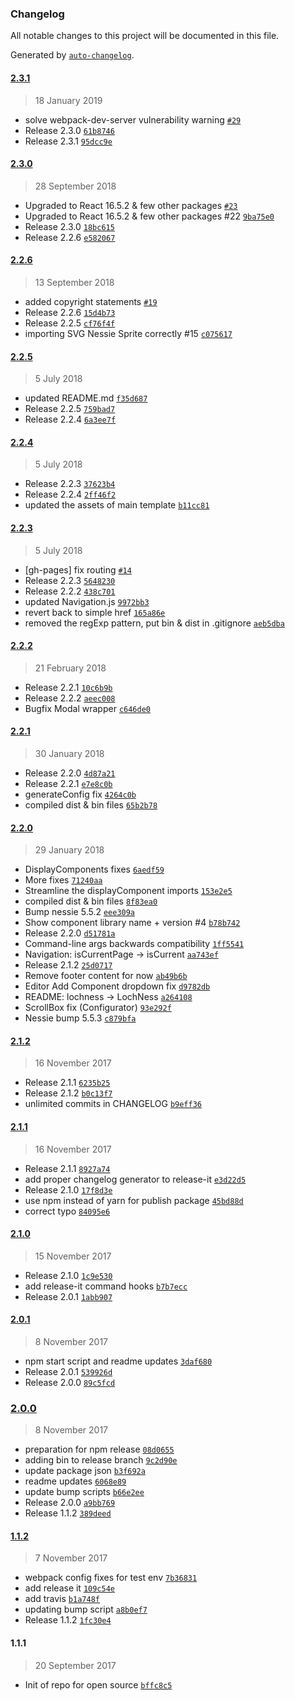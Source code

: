 ### Changelog
All notable changes to this project will be documented in this file.

Generated by [`auto-changelog`](https://github.com/CookPete/auto-changelog).

#### [2.3.1](https://github.com/sociomantic-tsunami/lochness/compare/2.3.0...2.3.1)
> 18 January 2019
- solve webpack-dev-server vulnerability warning [`#29`](https://github.com/sociomantic-tsunami/lochness/pull/29)
- Release 2.3.0 [`61b8746`](https://github.com/sociomantic-tsunami/lochness/commit/61b87467fdf1011b662994da5026ddb1bab75849)
- Release 2.3.1 [`95dcc9e`](https://github.com/sociomantic-tsunami/lochness/commit/95dcc9e9167d93d22e58dcbc5f897fc3ab2573ca)

#### [2.3.0](https://github.com/sociomantic-tsunami/lochness/compare/2.2.6...2.3.0)
> 28 September 2018
- Upgraded to React 16.5.2 &amp; few other packages [`#23`](https://github.com/sociomantic-tsunami/lochness/pull/23)
- Upgraded to React 16.5.2 &amp; few other packages #22 [`9ba75e0`](https://github.com/sociomantic-tsunami/lochness/commit/9ba75e0d47a9a9af4b3d02a21fd389c4ca376035)
- Release 2.3.0 [`18bc615`](https://github.com/sociomantic-tsunami/lochness/commit/18bc615b718cd17ae146eb4994cc1d6ff4a37da8)
- Release 2.2.6 [`e582067`](https://github.com/sociomantic-tsunami/lochness/commit/e5820675e797cde4ac896348fe0bb7e722a18227)

#### [2.2.6](https://github.com/sociomantic-tsunami/lochness/compare/2.2.5...2.2.6)
> 13 September 2018
- added copyright statements [`#19`](https://github.com/sociomantic-tsunami/lochness/pull/19)
- Release 2.2.6 [`15d4b73`](https://github.com/sociomantic-tsunami/lochness/commit/15d4b731a5b846767b9b89437ac6761bd97f4473)
- Release 2.2.5 [`cf76f4f`](https://github.com/sociomantic-tsunami/lochness/commit/cf76f4fab56837ab581954c300a9524fbc9ca157)
- importing SVG Nessie Sprite correctly #15 [`c075617`](https://github.com/sociomantic-tsunami/lochness/commit/c0756179211a6a0d4135ec5c421fd747544352fc)

#### [2.2.5](https://github.com/sociomantic-tsunami/lochness/compare/2.2.4...2.2.5)
> 5 July 2018
- updated README.md [`f35d687`](https://github.com/sociomantic-tsunami/lochness/commit/f35d687c8676b0884bb06398e426406f3c9ceea4)
- Release 2.2.5 [`759bad7`](https://github.com/sociomantic-tsunami/lochness/commit/759bad726391e539920c3787ede1531459d8435e)
- Release 2.2.4 [`6a3ee7f`](https://github.com/sociomantic-tsunami/lochness/commit/6a3ee7fe13055b89d4013a8c31a9ff80aca3ada7)

#### [2.2.4](https://github.com/sociomantic-tsunami/lochness/compare/2.2.3...2.2.4)
> 5 July 2018
- Release 2.2.3 [`37623b4`](https://github.com/sociomantic-tsunami/lochness/commit/37623b45f131ff903a785e8b1b29401faf680738)
- Release 2.2.4 [`2ff46f2`](https://github.com/sociomantic-tsunami/lochness/commit/2ff46f2b52798a8abac8093c053d5bf9aae42d3a)
- updated the assets of main template [`b11cc81`](https://github.com/sociomantic-tsunami/lochness/commit/b11cc81f6275d6f5fe654f0199216fb04dd688fb)

#### [2.2.3](https://github.com/sociomantic-tsunami/lochness/compare/2.2.2...2.2.3)
> 5 July 2018
- [gh-pages] fix routing [`#14`](https://github.com/sociomantic-tsunami/lochness/pull/14)
- Release 2.2.3 [`5648230`](https://github.com/sociomantic-tsunami/lochness/commit/5648230ae8da464381920acc76f93afa5de3d24f)
- Release 2.2.2 [`438c701`](https://github.com/sociomantic-tsunami/lochness/commit/438c70100cbd3cd57fa71dd9c47cb1cfb140d423)
- updated Navigation.js [`9972bb3`](https://github.com/sociomantic-tsunami/lochness/commit/9972bb34979147c728657316c9a83007f83ada34)
- revert back to simple href [`165a86e`](https://github.com/sociomantic-tsunami/lochness/commit/165a86e89af090f3cdc93c4f7012f305441ee904)
- removed the regExp pattern, put bin &amp; dist in .gitignore [`aeb5dba`](https://github.com/sociomantic-tsunami/lochness/commit/aeb5dba4bedd275e1df87bc9d0f1870926fe88a8)

#### [2.2.2](https://github.com/sociomantic-tsunami/lochness/compare/2.2.1...2.2.2)
> 21 February 2018
- Release 2.2.1 [`10c6b9b`](https://github.com/sociomantic-tsunami/lochness/commit/10c6b9bffcf427fce8a6518e3b53faa5ed3dea81)
- Release 2.2.2 [`aeec008`](https://github.com/sociomantic-tsunami/lochness/commit/aeec008a6fac10748f3be589a0160044f25b574a)
- Bugfix Modal wrapper [`c646de0`](https://github.com/sociomantic-tsunami/lochness/commit/c646de08b2ce2d96205e1eadded41b4e1ea1d85b)

#### [2.2.1](https://github.com/sociomantic-tsunami/lochness/compare/2.2.0...2.2.1)
> 30 January 2018
- Release 2.2.0 [`4d87a21`](https://github.com/sociomantic-tsunami/lochness/commit/4d87a21b643e6005a22c535fe017c49d7489494c)
- Release 2.2.1 [`e7e8c0b`](https://github.com/sociomantic-tsunami/lochness/commit/e7e8c0ba1bc9dee7d4a68c3da1a09274a78a17bb)
- generateConfig fix [`4264c0b`](https://github.com/sociomantic-tsunami/lochness/commit/4264c0bb1923344fc9336a5e4e31da477d45a051)
- compiled dist &amp; bin files [`65b2b78`](https://github.com/sociomantic-tsunami/lochness/commit/65b2b78b07bff636ad1b622ee63b5c19c656b1c3)

#### [2.2.0](https://github.com/sociomantic-tsunami/lochness/compare/2.1.2...2.2.0)
> 29 January 2018
- DisplayComponents fixes [`6aedf59`](https://github.com/sociomantic-tsunami/lochness/commit/6aedf5999a15941f38c5b421ae25c8afd7728301)
- More fixes [`71240aa`](https://github.com/sociomantic-tsunami/lochness/commit/71240aa87fe669810ecdd54d411c405943ec1f3f)
- Streamline the displayComponent imports [`153e2e5`](https://github.com/sociomantic-tsunami/lochness/commit/153e2e5d596834e33c34e7a1e814bb6975f01002)
- compiled dist &amp; bin files [`8f83ea0`](https://github.com/sociomantic-tsunami/lochness/commit/8f83ea0d258e3fdf6325340c05c28e908da27e64)
- Bump nessie 5.5.2 [`eee309a`](https://github.com/sociomantic-tsunami/lochness/commit/eee309a6e869d916be11b649e42c477aa4ac4e9e)
- Show component library name + version #4 [`b78b742`](https://github.com/sociomantic-tsunami/lochness/commit/b78b74244576e346737195538dfa1606fdac6228)
- Release 2.2.0 [`d51781a`](https://github.com/sociomantic-tsunami/lochness/commit/d51781ac1e7acb246edca376051be10952892929)
- Command-line args backwards compatibility [`1ff5541`](https://github.com/sociomantic-tsunami/lochness/commit/1ff5541cef81c15abf3fc2b9c873ad52e9b933c1)
- Navigation: isCurrentPage -&gt; isCurrent [`aa743ef`](https://github.com/sociomantic-tsunami/lochness/commit/aa743ef8f6f2200aa26954b9f90736f2f971f6b6)
- Release 2.1.2 [`25d0717`](https://github.com/sociomantic-tsunami/lochness/commit/25d0717149f919ab7185480a5fb3bccc3f7ce8d6)
- Remove footer content for now [`ab49b6b`](https://github.com/sociomantic-tsunami/lochness/commit/ab49b6b8f8e8611624ec730bb406164044d7fddd)
- Editor Add Component dropdown fix [`d9782db`](https://github.com/sociomantic-tsunami/lochness/commit/d9782db2f9631eebc340af0fe0c682b56017f636)
- README: lochness -&gt; LochNess [`a264108`](https://github.com/sociomantic-tsunami/lochness/commit/a264108eb28e257d7fc9e93ff16e08c1f747f1f7)
- ScrollBox fix (Configurator) [`93e292f`](https://github.com/sociomantic-tsunami/lochness/commit/93e292f4d7bc764693a8bd8216e1739fcad30ae3)
- Nessie bump 5.5.3 [`c879bfa`](https://github.com/sociomantic-tsunami/lochness/commit/c879bfadbc48d1885075bc5ee2b75f70936a117a)

#### [2.1.2](https://github.com/sociomantic-tsunami/lochness/compare/2.1.1...2.1.2)
> 16 November 2017
- Release 2.1.1 [`6235b25`](https://github.com/sociomantic-tsunami/lochness/commit/6235b2523542085666b3210ae9010dbf36b88563)
- Release 2.1.2 [`b0c13f7`](https://github.com/sociomantic-tsunami/lochness/commit/b0c13f7ae160bd1a1429aa23906c3edc859ddb44)
- unlimited commits in CHANGELOG [`b9eff36`](https://github.com/sociomantic-tsunami/lochness/commit/b9eff362b764af4c97ae06655a4b5e479dc8757d)

#### [2.1.1](https://github.com/sociomantic-tsunami/lochness/compare/2.1.0...2.1.1)
> 16 November 2017
- Release 2.1.1 [`8927a74`](https://github.com/sociomantic-tsunami/lochness/commit/8927a74a7ec61fab54263d15b9c177eebe3e1f02)
- add proper changelog generator to release-it [`e3d22d5`](https://github.com/sociomantic-tsunami/lochness/commit/e3d22d5ca7ddef817dc868b0a327f7b31100f66f)
- Release 2.1.0 [`17f8d3e`](https://github.com/sociomantic-tsunami/lochness/commit/17f8d3ed3c8b046051d6561aa1cdb0183265ab71)
- use npm instead of yarn for publish package [`45bd88d`](https://github.com/sociomantic-tsunami/lochness/commit/45bd88d31966fffe8b75dd9d8c73f4bfa8d81aa1)
- correct typo [`84095e6`](https://github.com/sociomantic-tsunami/lochness/commit/84095e6c62a09e72db1c7d7c90566b523b6d937f)

#### [2.1.0](https://github.com/sociomantic-tsunami/lochness/compare/2.0.1...2.1.0)
> 15 November 2017
- Release 2.1.0 [`1c9e530`](https://github.com/sociomantic-tsunami/lochness/commit/1c9e530dcec502fca4c3dc1ff8a0bf04533c4d11)
- add release-it command hooks [`b7b7ecc`](https://github.com/sociomantic-tsunami/lochness/commit/b7b7eccf32e0c81e838c06e5f24cd777d316f1aa)
- Release 2.0.1 [`1abb907`](https://github.com/sociomantic-tsunami/lochness/commit/1abb90792c94b2d21d6585b248972d80d17d3dc0)

#### [2.0.1](https://github.com/sociomantic-tsunami/lochness/compare/2.0.0...2.0.1)
> 8 November 2017
- npm start script and readme updates [`3daf680`](https://github.com/sociomantic-tsunami/lochness/commit/3daf68055d9ff43b4f619e87ba4da9e4e615c113)
- Release 2.0.1 [`539926d`](https://github.com/sociomantic-tsunami/lochness/commit/539926d68d3910cff4dffb0b65a5390b1e25e327)
- Release 2.0.0 [`89c5fcd`](https://github.com/sociomantic-tsunami/lochness/commit/89c5fcda0bedc0869dec47b68323d606b6d1f925)

### [2.0.0](https://github.com/sociomantic-tsunami/lochness/compare/1.1.2...2.0.0)
> 8 November 2017
- preparation for npm release [`08d0655`](https://github.com/sociomantic-tsunami/lochness/commit/08d0655f3d1f88cbacd522e3534b8a28c7f68007)
- adding bin to release branch [`9c2d90e`](https://github.com/sociomantic-tsunami/lochness/commit/9c2d90e18de86f68560b1406a6911e2587ce2720)
- update package json [`b3f692a`](https://github.com/sociomantic-tsunami/lochness/commit/b3f692abb07dbbdfc6767dfadd5486ba7653c256)
- readme updates [`6068e89`](https://github.com/sociomantic-tsunami/lochness/commit/6068e894ce3e338010ad2fdc34406977bb6a09d5)
- update bump scripts [`b66e2ee`](https://github.com/sociomantic-tsunami/lochness/commit/b66e2ee1f7833389b206fa165fe8c73c8ec413e3)
- Release 2.0.0 [`a9bb769`](https://github.com/sociomantic-tsunami/lochness/commit/a9bb76990d5d687c4edfb214820899b03cbb205b)
- Release 1.1.2 [`389deed`](https://github.com/sociomantic-tsunami/lochness/commit/389deed52006de4c954f6b55bb014b2fdcf42f1e)

#### [1.1.2](https://github.com/sociomantic-tsunami/lochness/compare/1.1.1...1.1.2)
> 7 November 2017
- webpack config fixes for test env [`7b36831`](https://github.com/sociomantic-tsunami/lochness/commit/7b36831976dec0a833ad99c7d773ebef3387c8a8)
- add release it [`109c54e`](https://github.com/sociomantic-tsunami/lochness/commit/109c54e326a25693ec03ea5df38231b80eb14ff0)
- add travis [`b1a748f`](https://github.com/sociomantic-tsunami/lochness/commit/b1a748f4a2673d3c2ab6ae481440d2dae79c4392)
- updating bump script [`a8b0ef7`](https://github.com/sociomantic-tsunami/lochness/commit/a8b0ef789c135042fe8b8537a72804b13b087ec6)
- Release 1.1.2 [`1fc30e4`](https://github.com/sociomantic-tsunami/lochness/commit/1fc30e4371cf203245286a3373be82cb4dd74509)

#### 1.1.1
> 20 September 2017
- Init of repo for open source [`bffc8c5`](https://github.com/sociomantic-tsunami/lochness/commit/bffc8c5a5d25d018d0554857712a049c36ab3fee)

